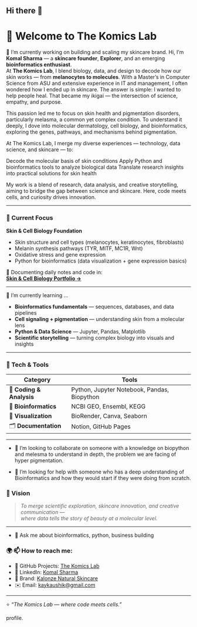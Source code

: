 ## Hi there 👋
# 🧬 Welcome to **The Komics Lab**

🔭 I’m currently working on building and scaling my skincare brand. 
Hi, I’m **Komal Sharma** — a **skincare founder**, **Explorer**, and an emerging **bioinformatics enthusiast**.  
At **The Komics Lab**, I blend biology, data, and design to decode how our skin works — from **melanocytes to molecules**.
With a Master’s in Computer Science from ASU and extensive experience in IT and management, I often wondered how I ended up in skincare. The answer is simple: I wanted to help people heal. That became my ikigai — the intersection of science, empathy, and purpose.

This passion led me to focus on skin health and pigmentation disorders, particularly melasma, a common yet complex condition. To understand it deeply, I dove into molecular dermatology, cell biology, and bioinformatics, exploring the genes, pathways, and mechanisms behind pigmentation.

At The Komics Lab, I merge my diverse experiences — technology, data science, and skincare — to:

Decode the molecular basis of skin conditions
Apply Python and bioinformatics tools to analyze biological data
Translate research insights into practical solutions for skin health

My work is a blend of research, data analysis, and creative storytelling, aiming to bridge the gap between science and skincare. Here, code meets cells, and curiosity drives innovation.

---

### 🌿 Current Focus
**Skin & Cell Biology Foundation**  
- Skin structure and cell types (melanocytes, keratinocytes, fibroblasts)  
- Melanin synthesis pathways (TYR, MITF, MC1R, Wnt)  
- Oxidative stress and gene expression  
- Python for bioinformatics (data visualization + gene expression basics)

📘 Documenting daily notes and code in:  
[**Skin & Cell Biology Portfolio →**](https://github.com/thekomicslab/Skin-Cell-Biology-Portfolio)

---
 🌱 I’m currently learning ...
- **Bioinformatics fundamentals** — sequences, databases, and data pipelines  
- **Cell signaling + pigmentation** — understanding skin from a molecular lens  
- **Python & Data Science** — Jupyter, Pandas, Matplotlib  
- **Scientific storytelling** — turning complex biology into visuals and insights  

---

### 🔬 Tech & Tools
| Category | Tools |
|-----------|--------|
| 🧩 **Coding & Analysis** | Python, Jupyter Notebook, Pandas, Biopython |
| 🧬 **Bioinformatics** | NCBI GEO, Ensembl, KEGG |
| 🎨 **Visualization** | BioRender, Canva, Seaborn |
| 🗂️ **Documentation** | Notion, GitHub Pages |

---
- 👯 I’m looking to collaborate on someone with a knowledge on biopython and melesma to understand in depth, the problem we are facing of hyper pigmentation.

- 🤔 I’m looking for help with someone who has a deep understanding of Bioinformatics and how they would start if they were doing from scratch.
  
### 🌸 Vision
> *To merge scientific exploration, skincare innovation, and creative communication —  
where data tells the story of beauty at a molecular level.*

---
- 💬 Ask me about bioinformatics, python, business building
### 🌍 📫 How to reach me:
- 🧬 GitHub Projects: [The Komics Lab](https://github.com/thekomicslab)  
- 💼 LinkedIn: [Komal Sharma](https://www.linkedin.com/in/komalsharma)  
- 🌿 Brand: [Kalonze Natural Skincare](https://instagram.com/kalonze.naturals)  
- ✉️ Email: kaykaushik@gmail.com
---

⭐ *“The Komics Lab — where code meets cells.”*

profile.

